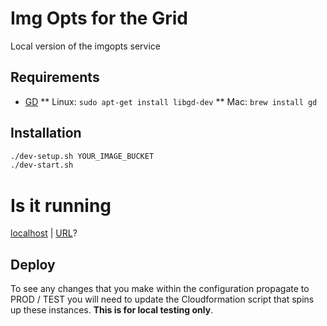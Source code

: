 # Img Opts for the Grid
Local version of the imgopts service

## Requirements
* [GD](http://libgd.github.io/)
** Linux: `sudo apt-get install libgd-dev`
** Mac:  `brew install gd`

## Installation
``` Bash
./dev-setup.sh YOUR_IMAGE_BUCKET
./dev-start.sh
```

# Is it running
[localhost](http://localhost:9008/_) | [URL](https://media-imgopts.local.dev-gutools.co.uk/_)?

## Deploy
To see any changes that you make within the configuration propagate to
PROD / TEST you will need to update the Cloudformation script that spins up these
instances. __This is for local testing only__.
